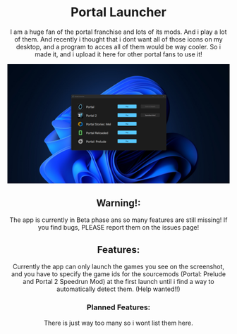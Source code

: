 <div align="center">
<p>
    <h1>Portal Launcher</h1>
</p>

I am a huge fan of the portal franchise and lots of its mods. And i play a lot of them. And recently i thought that i dont want all of those icons on my desktop, and a program to acces all of them would be way cooler. So i made it, and i upload it here for other portal fans to use it!

![](/assets/Screenshot.png)

## Warning!:

The app is currently in Beta phase ans so many features are still missing! If you find bugs, PLEASE report them on the issues page!

## Features:

Currently the app can only launch the games you see on the screenshot, and you have to specify the game ids for the sourcemods (Portal: Prelude and Portal 2 Speedrun Mod) at the first launch until i find a way to automatically detect them. (Help wanted!!)

### Planned Features:

There is just way too many so i wont list them here.
